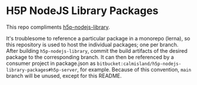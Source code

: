 # H5P NodeJS Library Packages

This repo compliments [h5p-nodejs-library](https://bitbucket.org/calmisland/h5p-nodejs-library).

It's troublesome to reference a particular package in a monorepo (lerna), so this repository is used to host the individual packages; one per branch. After building `h5p-nodejs-library`, commit the build artifacts of the desired package to the corresponding branch. It can then be referenced by a consumer project in package.json as `bitbucket:calmisland/h5p-nodejs-library-packages#h5p-server`, for example. Because of this convention, `main` branch will be unused, except for this README.
